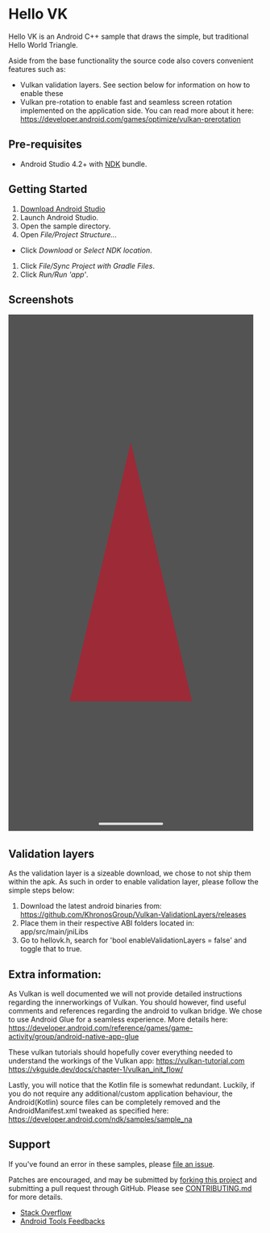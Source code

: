  # Hello VK

Hello VK is an Android C++ sample that draws the simple, but traditional Hello
World Triangle.

Aside from the base functionality the source code also covers convenient
features such as:

- Vulkan validation layers. See section below for information on how to enable
  these
- Vulkan pre-rotation to enable fast and seamless screen rotation implemented on
  the application side. You can read more about it here:
  https://developer.android.com/games/optimize/vulkan-prerotation

## Pre-requisites

- Android Studio 4.2+ with [NDK](https://developer.android.com/ndk/) bundle.

## Getting Started

1. [Download Android Studio](http://developer.android.com/sdk/index.html)
1. Launch Android Studio.
1. Open the sample directory.
1. Open *File/Project Structure...*

- Click *Download* or *Select NDK location*.

1. Click *File/Sync Project with Gradle Files*.
1. Click *Run/Run 'app'*.

## Screenshots

![Vulkan Triangle example](documentation-assets/example-triangle.png)

## Validation layers

As the validation layer is a sizeable download, we chose to not ship them within
the apk. As such in order to enable validation layer, please follow the simple
steps below:

1. Download the latest android binaries from:
   https://github.com/KhronosGroup/Vulkan-ValidationLayers/releases
1. Place them in their respective ABI folders located in: app/src/main/jniLibs
1. Go to hellovk.h, search for 'bool enableValidationLayers = false' and toggle
   that to true.

## Extra information:

As Vulkan is well documented we will not provide detailed instructions regarding
the innerworkings of Vulkan. You should however, find useful comments and
references regarding the android to vulkan bridge. We chose to use Android Glue
for a seamless experience. More details here:
https://developer.android.com/reference/games/game-activity/group/android-native-app-glue

These vulkan tutorials should hopefully cover everything needed to understand
the workings of the Vulkan app: https://vulkan-tutorial.com
https://vkguide.dev/docs/chapter-1/vulkan_init_flow/

Lastly, you will notice that the Kotlin file is somewhat redundant. Luckily, if
you do not require any additional/custom application behaviour, the
Android(Kotlin) source files can be completely removed and the
AndroidManifest.xml tweaked as specified here:
https://developer.android.com/ndk/samples/sample_na

## Support

If you've found an error in these samples, please
[file an issue](https://github.com/googlesamples/android-ndk/issues/new).

Patches are encouraged, and may be submitted by
[forking this project](https://github.com/googlesamples/android-ndk/fork) and
submitting a pull request through GitHub. Please see
[CONTRIBUTING.md](../CONTRIBUTING.md) for more details.

- [Stack Overflow](http://stackoverflow.com/questions/tagged/android-ndk)
- [Android Tools Feedbacks](http://tools.android.com/feedback)

